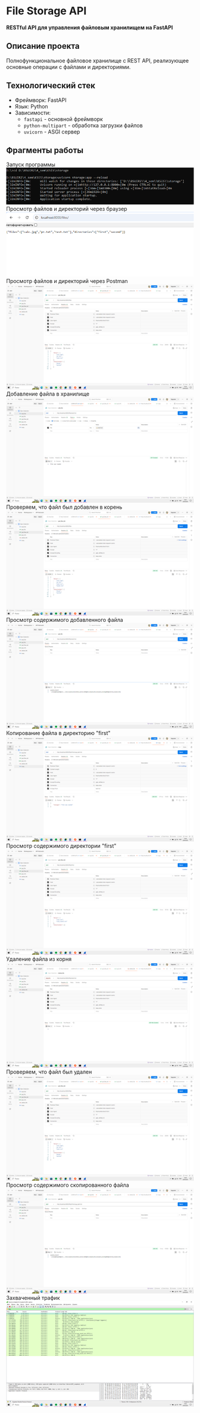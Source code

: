# File Storage API

**RESTful API для управления файловым хранилищем на FastAPI**

## Описание проекта
Полнофункциональное файловое хранилище с REST API, реализующее основные операции с файлами и директориями. 

## Технологический стек
- Фреймворк: FastAPI
- Язык: Python 
- Зависимости: 
  - `fastapi` - основной фреймворк
  - `python-multipart` - обработка загрузки файлов
  - `uvicorn` - ASGI сервер
    
## Фрагменты работы

Запуск программы
![](https://github.com/juuliaa30/storage/blob/master/screens/1.png)
Просмотр файлов и директорий через браузер
![](https://github.com/juuliaa30/storage/blob/master/screens/2.png)
Просмотр файлов и директорий через Postman
![](https://github.com/juuliaa30/storage/blob/master/screens/3.png)
Добавление файла в хранилище
![](https://github.com/juuliaa30/storage/blob/master/screens/4.png)
Проверяем, что файл был добавлен в корень
![](https://github.com/juuliaa30/storage/blob/master/screens/5.png)
Просмотр содержимого добавленного файла
![](https://github.com/juuliaa30/storage/blob/master/screens/6.png)
Копирование файла в директорию "first"
![](https://github.com/juuliaa30/storage/blob/master/screens/7.png)
Просмотр содержимого директории "first"
![](https://github.com/juuliaa30/storage/blob/master/screens/8.png)
Удаление файла из корня
![](https://github.com/juuliaa30/storage/blob/master/screens/9.png)
Проверяем, что файл был удален
![](https://github.com/juuliaa30/storage/blob/master/screens/10.png)
Просмотр содержимого скопированного файла
![](https://github.com/juuliaa30/storage/blob/master/screens/11.png)
Захваченный трафик
![](https://github.com/juuliaa30/storage/blob/master/screens/12.png)
